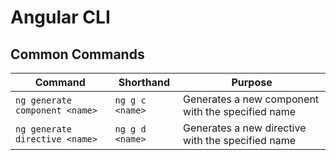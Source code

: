 # Angular CLI

## Common Commands

| Command | Shorthand | Purpose |
| --- | --- | --- |
| `ng generate component <name>` | `ng g c <name>` | Generates a new component with the specified name |
| `ng generate directive <name>` | `ng g d <name>` | Generates a new directive with the specified name |